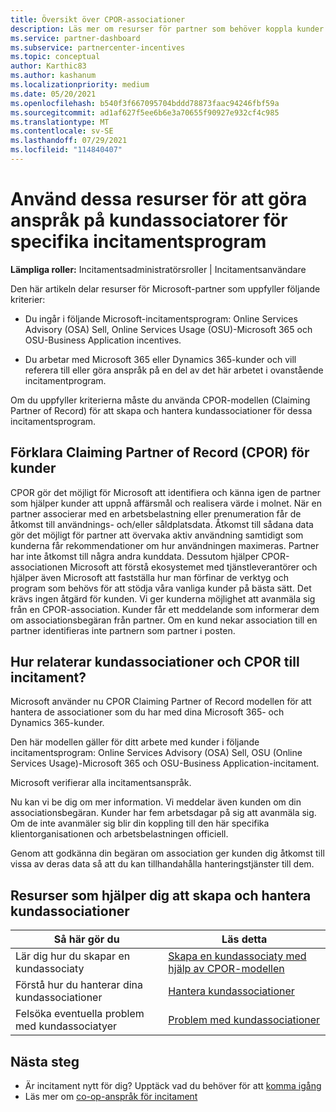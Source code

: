 ```yaml
---
title: Översikt över CPOR-associationer
description: Läs mer om resurser för partner som behöver koppla kunder till specifika incitamentsprogram via Claiming Partner of Record (CPOR).
ms.service: partner-dashboard
ms.subservice: partnercenter-incentives
ms.topic: conceptual
author: Karthic83
ms.author: kashanum
ms.localizationpriority: medium
ms.date: 05/20/2021
ms.openlocfilehash: b540f3f667095704bddd78873faac94246fbf59a
ms.sourcegitcommit: ad1af627f5ee6b6e3a70655f90927e932cf4c985
ms.translationtype: MT
ms.contentlocale: sv-SE
ms.lasthandoff: 07/29/2021
ms.locfileid: "114840407"
---
```

# <a name="use-these-resources-to-make-customer-association-claims-for-specific-incentives-programs"></a>Använd dessa resurser för att göra anspråk på kundassociatorer för specifika incitamentsprogram

**Lämpliga roller:** Incitamentsadministratörsroller | Incitamentsanvändare

Den här artikeln delar resurser för Microsoft-partner som uppfyller följande kriterier:

- Du ingår i följande Microsoft-incitamentsprogram: Online Services Advisory (OSA) Sell, Online Services Usage (OSU)-Microsoft 365 och OSU-Business Application incentives.

- Du arbetar med Microsoft 365 eller Dynamics 365-kunder och vill referera till eller göra anspråk på en del av det här arbetet i ovanstående incitamentprogram.

Om du uppfyller kriterierna måste du använda CPOR-modellen (Claiming Partner of Record) för att skapa och hantera kundassociationer för dessa incitamentsprogram.

## <a name="explaining-claiming-partner-of-record-cpor-to-customers"></a>Förklara Claiming Partner of Record (CPOR) för kunder

CPOR gör det möjligt för Microsoft att identifiera och känna igen de partner som hjälper kunder att uppnå affärsmål och realisera värde i molnet. När en partner associerar med en arbetsbelastning eller prenumeration får de åtkomst till användnings- och/eller såldplatsdata. Åtkomst till sådana data gör det möjligt för partner att övervaka aktiv användning samtidigt som kunderna får rekommendationer om hur användningen maximeras. Partner har inte åtkomst till några andra kunddata. Dessutom hjälper CPOR-associationen Microsoft att förstå ekosystemet med tjänstleverantörer och hjälper även Microsoft att fastställa hur man förfinar de verktyg och program som behövs för att stödja våra vanliga kunder på bästa sätt. Det krävs ingen åtgärd för kunden. Vi ger kunderna möjlighet att avanmäla sig från en CPOR-association. Kunder får ett meddelande som informerar dem om associationsbegäran från partner. Om en kund nekar association till en partner identifieras inte partnern som partner i posten.

## <a name="how-do-customer-associations-and-cpor-relate-to-incentives"></a>Hur relaterar kundassociationer och CPOR till incitament?

Microsoft använder nu CPOR Claiming Partner of Record modellen för att hantera de associationer som du har med dina Microsoft 365- och Dynamics 365-kunder.

Den här modellen gäller för ditt arbete med kunder i följande incitamentsprogram: Online Services Advisory (OSA) Sell, OSU (Online Services Usage)-Microsoft 365 och OSU-Business Application-incitament.

Microsoft verifierar alla incitamentsanspråk.

Nu kan vi be dig om mer information. Vi meddelar även kunden om din associationsbegäran. Kunder har fem arbetsdagar på sig att avanmäla sig. Om de inte avanmäler sig blir din koppling till den här specifika klientorganisationen och arbetsbelastningen officiell.

Genom att godkänna din begäran om association ger kunden dig åtkomst till vissa av deras data så att du kan tillhandahålla hanteringstjänster till dem. 

## <a name="resources-to-help-you-create-and-manage-customer-associations"></a>Resurser som hjälper dig att skapa och hantera kundassociationer


|  **Så här gör du**  |  **Läs detta**  |
|--------------|-----------|
| Lär dig hur du skapar en kundassociaty  | [Skapa en kundassociaty med hjälp av CPOR-modellen](submit-osa-claim.md)  |
|Förstå hur du hanterar dina kundassociationer  | [Hantera kundassociationer](incentives-manage-customer-associations.md)  |
|Felsöka eventuella problem med kundassociatyer  | [Problem med kundassociationer](incentives-customer-association-issues.md)  |

## <a name="next-steps"></a>Nästa steg

- Är incitament nytt för dig? Upptäck vad du behöver för att [komma igång](incentives-get-started-intro.md)
- Läs mer om [co-op-anspråk för incitament](claims-overview.md)

